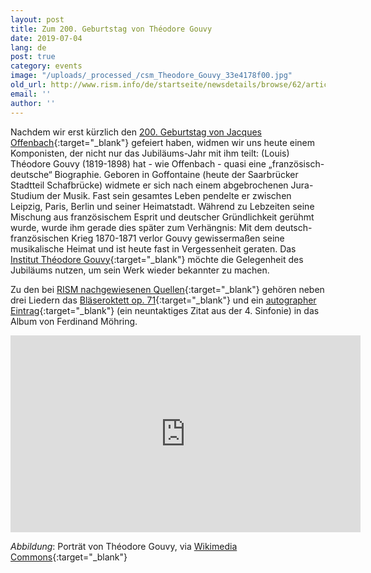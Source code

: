 ```yaml
---
layout: post
title: Zum 200. Geburtstag von Théodore Gouvy
date: 2019-07-04
lang: de
post: true
category: events
image: "/uploads/_processed_/csm_Theodore_Gouvy_33e4178f00.jpg"
old_url: http://www.rism.info/de/startseite/newsdetails/browse/62/article/64/theodore-gouvy-at-200.html
email: ''
author: ''
---
```



Nachdem wir erst kürzlich den [200. Geburtstag von Jacques Offenbach](/events/2019/06/19/the-jacques-offenbach-year-clichés-and-legends.html){:target="_blank"} gefeiert haben, widmen wir uns heute einem Komponisten, der nicht nur das Jubiläums-Jahr mit ihm teilt:
(Louis) Théodore Gouvy (1819-1898) hat - wie Offenbach - quasi eine „französisch-deutsche“ Biographie. Geboren in Goffontaine (heute der Saarbrücker Stadtteil Schafbrücke) widmete er sich nach einem abgebrochenen Jura-Studium der Musik. Fast sein gesamtes Leben pendelte er zwischen Leipzig, Paris, Berlin und seiner Heimatstadt. Während zu Lebzeiten seine Mischung aus französischem Esprit und deutscher Gründlichkeit gerühmt wurde, wurde ihm gerade dies später zum Verhängnis: Mit dem deutsch-französischen Krieg 1870-1871 verlor Gouvy gewissermaßen seine musikalische Heimat und ist heute fast in Vergessenheit geraten. Das [Institut Théodore Gouvy](https://www.institut-gouvy.fr/){:target="_blank"} möchte die Gelegenheit des Jubiläums nutzen, um sein Werk wieder bekannter zu machen.

Zu den bei [RISM nachgewiesenen Quellen](https://opac.rism.info/search?View=rism&author=Gouvy){:target="_blank"} gehören neben drei Liedern das [Bläseroktett op. 71](https://opac.rism.info/search?id=550281549&View=rism){:target="_blank"} und ein [autographer Eintrag](https://opac.rism.info/search?id=464001040&View=rism){:target="_blank"} (ein neuntaktiges Zitat aus der 4. Sinfonie) in das Album von Ferdinand Möhring.

<iframe width="560" height="315" src="https://www.youtube.com/embed/Gr8ytXurSkw" frameborder="0" allow="accelerometer; autoplay; encrypted-media; gyroscope; picture-in-picture" allowfullscreen></iframe>

_Abbildung_: Porträt von Théodore Gouvy, via [Wikimedia Commons](https://commons.wikimedia.org/wiki/File:Theodore_Gouvy.JPG){:target="_blank"}



<script type="text/javascript">var switchTo5x=true;</script><script type="text/javascript" src="http://w.sharethis.com/button/buttons.js"></script><script type="text/javascript">stLight.options({publisher: "9b601438-1ce1-49d8-bfd7-9cff5df54c17", doNotHash: false, doNotCopy: false, hashAddressBar: false});</script>
